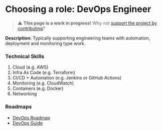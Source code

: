 
# Choosing a role: DevOps Engineer

> ⚠️ **This page is a work in progress!** Why not [support the project by contributing](https://github.com/openupthecloud/system)?

**Description:** Typically supporting engineering teams with automation, deployment and monitoring type work. 

### Technical Skills

1. Cloud (e.g. AWS)
2. Infra As Code (e.g. Terraform)
3. CI/CD + Automation (e.g. Jenkins or GitHub Actions)
4. Monitoring (e.g. CloudWatch)
5. Containers (e.g. Docker)
6. Networking

### Roadmaps

- [DevOps Roadmap](https://roadmap.sh/devops)
- [DevOps Guide](https://github.com/rishabkumar7/the-devops-guide)
